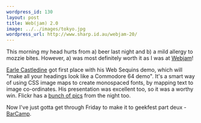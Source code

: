 ```yaml
--- 
wordpress_id: 130
layout: post
title: Web(jam) 2.0
image: ../../images/tokyo.jpg
wordpress_url: http://www.sharp.id.au/webjam-20/
---
```

This morning my head hurts from a) beer last night and b) a mild allergy to mozzie bites. However, a) was most definitely worth it as I was at <a href="http://www.webjam.com.au">Webjam</a>!

<a href="http://mrspeaker.webeisteddfod.com/">Earle Castledine</a> got first place with his Web Sequins demo, which will "make all your headings look like a Commodore 64 demo". It's a smart way of using CSS image maps to create monospaced fonts, by mapping text to image co-ordinates. His presentation was excellent too, so it was a worthy win. Flickr has a <a href="http://flickr.com/photos/charliebrewer/sets/72157594563531948/">bunch of pics</a> from the night too.

Now I've just gotta get through Friday to make it to geekfest part deux - <a href="http://www.barcampsydney.org">BarCamp</a>.

